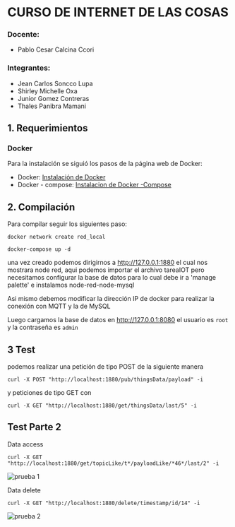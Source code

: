 # CURSO DE INTERNET DE LAS COSAS
### Docente:
- Pablo Cesar Calcina Ccori

### Integrantes:
- Jean Carlos Soncco Lupa
- Shirley Michelle Oxa 
- Junior Gomez Contreras
- Thales Panibra Mamani

## 1. Requerimientos
### Docker
Para la instalación se siguió los pasos de la página web de Docker:
  - Docker: [Instalación de Docker](https://docs.docker.com/engine/install/ubuntu/)
  - Docker - compose: [Instalacion de Docker -Compose](https://docs.docker.com/compose/install/)
## 2. Compilación
Para compilar seguir los siguientes paso:
```
docker network create red_local

docker-compose up -d

```
una vez creado podemos dirigirnos a http://127.0.0.1:1880 el cual nos mostrara
node red, aqui podemos importar el archivo tareaIOT pero necesitamos configurar
la base de datos para lo cual debe ir a 'manage palette' e instalamos
node-red-node-mysql

Asi mismo debemos modificar la dirección IP de docker para realizar la conexión
con MQTT y la de MySQL

Luego cargamos la base de datos en http://127.0.0.1:8080 el usuario es `root` y
la contraseña es `admin`

## 3 Test

podemos realizar una petición de tipo POST de la siguiente manera

```
curl -X POST "http://localhost:1880/pub/thingsData/payload" -i
```

y peticiones de tipo GET con
```
curl -X GET "http://localhost:1880/get/thingsData/last/5" -i 
```

## Test Parte 2

Data access

```
curl -X GET "http://localhost:1880/get/topicLike/t*/payloadLike/*46*/last/2" -i
```

![prueba 1](https://gitlab.com/jsonccolu/node-red-iot/blob/main/imagenes/img1.png)


Data delete
```
curl -X GET "http://localhost:1880/delete/timestamp/id/14" -i 
```

![prueba 2](https://gitlab.com/jsonccolu/node-red-iot/blob/main/imagenes/img4.png)

